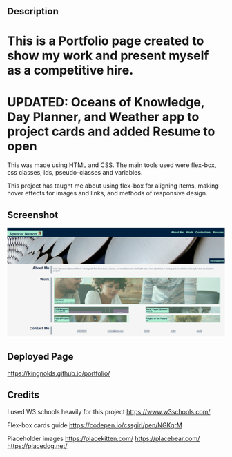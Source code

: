 # <portfolio>
## Description 
This is a Portfolio page created to show my work and present myself as a competitive hire. 
===
UPDATED: Oceans of Knowledge, Day Planner, and Weather app to project cards and added Resume to open
===
This was made using HTML and CSS. The main tools used were flex-box, css classes, ids, pseudo-classes and variables.

This project has taught me about using flex-box for aligning items, making hover effects for images and links, and methods of responsive design.

## Screenshot
![Portfolio Screenshot](/assets/images/screenshot.png?raw=true)

## Deployed Page
https://kingnolds.github.io/portfolio/

## Credits
I used W3 schools heavily for this project
https://www.w3schools.com/

Flex-box cards guide 
https://codepen.io/cssgirl/pen/NGKgrM

Placeholder images
https://placekitten.com/
https://placebear.com/
https://placedog.net/